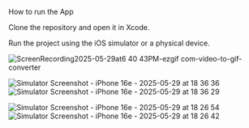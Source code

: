 How to run the App

Clone the repository and open it in Xcode.

Run the project using the iOS simulator or a physical device.

![ScreenRecording2025-05-29at6 40 43PM-ezgif com-video-to-gif-converter](https://github.com/user-attachments/assets/3948ab51-4fd1-488e-b7e9-1fdcc5904008)

![Simulator Screenshot - iPhone 16e - 2025-05-29 at 18 36 36](https://github.com/user-attachments/assets/a491c1a6-1424-4196-a79b-fc58c88cb055)
![Simulator Screenshot - iPhone 16e - 2025-05-29 at 18 36 29](https://github.com/user-attachments/assets/81e58840-2363-4c9e-9806-aff39e3e58f5)

![Simulator Screenshot - iPhone 16e - 2025-05-29 at 18 26 54](https://github.com/user-attachments/assets/10e4f3b0-fc6f-4bef-bd9d-a46534e39692)
![Simulator Screenshot - iPhone 16e - 2025-05-29 at 18 26 42](https://github.com/user-attachments/assets/3e7d830f-8fdb-4449-aadd-ca1d2cb378f4)







